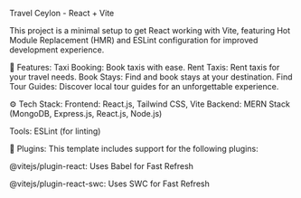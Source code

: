 Travel Ceylon - React + Vite

This project is a minimal setup to get React working with Vite, featuring Hot Module Replacement (HMR) and ESLint configuration for improved development experience.

🚀 Features:
  Taxi Booking: Book taxis with ease.
  Rent Taxis: Rent taxis for your travel needs.
  Book Stays: Find and book stays at your destination.
  Find Tour Guides: Discover local tour guides for an unforgettable experience.

⚙️ Tech Stack:
  Frontend: React.js, Tailwind CSS, Vite
  Backend: MERN Stack (MongoDB, Express.js, React.js, Node.js)

Tools: ESLint (for linting)

🔌 Plugins:
  This template includes support for the following plugins:
  
  @vitejs/plugin-react: Uses Babel for Fast Refresh
  
  @vitejs/plugin-react-swc: Uses SWC for Fast Refresh
